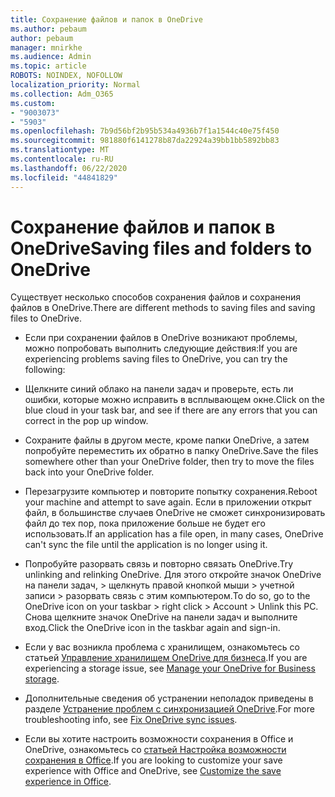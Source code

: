```yaml
---
title: Сохранение файлов и папок в OneDrive
ms.author: pebaum
author: pebaum
manager: mnirkhe
ms.audience: Admin
ms.topic: article
ROBOTS: NOINDEX, NOFOLLOW
localization_priority: Normal
ms.collection: Adm_O365
ms.custom:
- "9003073"
- "5903"
ms.openlocfilehash: 7b9d56bf2b95b534a4936b7f1a1544c40e75f450
ms.sourcegitcommit: 981880f6141278b87da22924a39bb1bb5892bb83
ms.translationtype: MT
ms.contentlocale: ru-RU
ms.lasthandoff: 06/22/2020
ms.locfileid: "44841829"
---
```

# <a name="saving-files-and-folders-to-onedrive"></a><span data-ttu-id="d89f8-102">Сохранение файлов и папок в OneDrive</span><span class="sxs-lookup"><span data-stu-id="d89f8-102">Saving files and folders to OneDrive</span></span>

<span data-ttu-id="d89f8-103">Существует несколько способов сохранения файлов и сохранения файлов в OneDrive.</span><span class="sxs-lookup"><span data-stu-id="d89f8-103">There are different methods to saving files and saving files to OneDrive.</span></span>

- <span data-ttu-id="d89f8-104">Если при сохранении файлов в OneDrive возникают проблемы, можно попробовать выполнить следующие действия:</span><span class="sxs-lookup"><span data-stu-id="d89f8-104">If you are experiencing problems saving files to OneDrive, you can try the following:</span></span>

- <span data-ttu-id="d89f8-105">Щелкните синий облако на панели задач и проверьте, есть ли ошибки, которые можно исправить в всплывающем окне.</span><span class="sxs-lookup"><span data-stu-id="d89f8-105">Click on the blue cloud in your task bar, and see if there are any errors that you can correct in the pop up window.</span></span>
- <span data-ttu-id="d89f8-106">Сохраните файлы в другом месте, кроме папки OneDrive, а затем попробуйте переместить их обратно в папку OneDrive.</span><span class="sxs-lookup"><span data-stu-id="d89f8-106">Save the files somewhere other than your OneDrive folder, then try to move the files back into your OneDrive folder.</span></span>
- <span data-ttu-id="d89f8-107">Перезагрузите компьютер и повторите попытку сохранения.</span><span class="sxs-lookup"><span data-stu-id="d89f8-107">Reboot your machine and attempt to save again.</span></span> <span data-ttu-id="d89f8-108">Если в приложении открыт файл, в большинстве случаев OneDrive не сможет синхронизировать файл до тех пор, пока приложение больше не будет его использовать.</span><span class="sxs-lookup"><span data-stu-id="d89f8-108">If an application has a file open, in many cases, OneDrive can't sync the file until the application is no longer using it.</span></span>
- <span data-ttu-id="d89f8-109">Попробуйте разорвать связь и повторно связать OneDrive.</span><span class="sxs-lookup"><span data-stu-id="d89f8-109">Try unlinking and relinking OneDrive.</span></span> <span data-ttu-id="d89f8-110">Для этого откройте значок OneDrive на панели задач, > щелкнуть правой кнопкой мыши > учетной записи > разорвать связь с этим компьютером.</span><span class="sxs-lookup"><span data-stu-id="d89f8-110">To do so, go to the OneDrive icon on your taskbar > right click > Account > Unlink this PC.</span></span> <span data-ttu-id="d89f8-111">Снова щелкните значок OneDrive на панели задач и выполните вход.</span><span class="sxs-lookup"><span data-stu-id="d89f8-111">Click the OneDrive icon in the taskbar again and sign-in.</span></span>
- <span data-ttu-id="d89f8-112">Если у вас возникла проблема с хранилищем, ознакомьтесь со статьей [Управление хранилищем OneDrive для бизнеса](https://support.microsoft.com/office/31519161-059c-4764-b6f8-f5cd29f7fe68).</span><span class="sxs-lookup"><span data-stu-id="d89f8-112">If you are experiencing a storage issue, see  [Manage your OneDrive for Business storage](https://support.microsoft.com/office/31519161-059c-4764-b6f8-f5cd29f7fe68).</span></span>
- <span data-ttu-id="d89f8-113">Дополнительные сведения об устранении неполадок приведены в разделе [Устранение проблем с синхронизацией OneDrive](https://docs.microsoft.com/alchemyinsights/fix-onedrive-sync-issues).</span><span class="sxs-lookup"><span data-stu-id="d89f8-113">For more troubleshooting info, see  [Fix OneDrive sync issues](https://docs.microsoft.com/alchemyinsights/fix-onedrive-sync-issues).</span></span>  
- <span data-ttu-id="d89f8-114">Если вы хотите настроить возможности сохранения в Office и OneDrive, ознакомьтесь со [статьей Настройка возможности сохранения в Office](https://support.microsoft.com/office/786200a7-f5f2-4d26-a3ae-b78c60dd5d3b).</span><span class="sxs-lookup"><span data-stu-id="d89f8-114">If you are looking to customize your save experience with Office and OneDrive, see  [Customize the save experience in Office](https://support.microsoft.com/office/786200a7-f5f2-4d26-a3ae-b78c60dd5d3b).</span></span>
